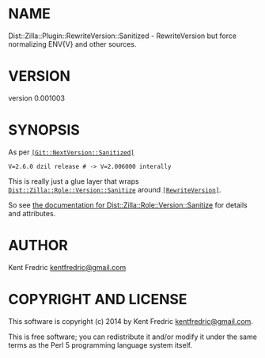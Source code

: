 # NAME

Dist::Zilla::Plugin::RewriteVersion::Sanitized - RewriteVersion but force normalizing ENV{V} and other sources.

# VERSION

version 0.001003

# SYNOPSIS

As per [`[Git::NextVersion::Sanitized]`](https://metacpan.org/pod/Dist::Zilla::Plugin::Git::NextVersion::Sanitized)

    V=2.6.0 dzil release # -> V=2.006000 interally

This is really just a glue layer that wraps [`Dist::Zilla::Role::Version::Sanitize`](https://metacpan.org/pod/Dist::Zilla::Role::Version::Sanitize)
around [`[RewriteVersion]`](https://metacpan.org/pod/Dist::Zilla::Plugin::RewriteVersion).

So see [the documentation for Dist::Zilla::Role::Version::Sanitize](https://metacpan.org/pod/Dist::Zilla::Role::Version::Sanitize) for details and
attributes.

# AUTHOR

Kent Fredric <kentfredric@gmail.com>

# COPYRIGHT AND LICENSE

This software is copyright (c) 2014 by Kent Fredric <kentfredric@gmail.com>.

This is free software; you can redistribute it and/or modify it under
the same terms as the Perl 5 programming language system itself.
